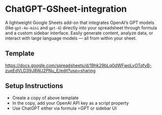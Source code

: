 # ChatGPT-GSheet-integration

A lightweight Google Sheets add-on that integrates OpenAI’s GPT models (like `gpt-4o-mini` and `gpt-4`) directly into your spreadsheet through formula and a custom sidebar interface. Easily generate content, analyze data, or interact with large language models — all from within your sheet.

## Template

https://docs.google.com/spreadsheets/d/19hk29bLq0dWFwoLvOTqfyB-zueEdVLD39J8WJ2PNu_E/edit?usp=sharing

## Setup Instructions

- Create a copy of above template
- In the copy, add your OpenAI API key as a script property
- Use ChatGPT either via formula =GPT or sidebar UI
